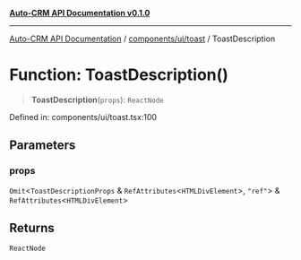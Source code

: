[**Auto-CRM API Documentation v0.1.0**](../../../../README.md)

***

[Auto-CRM API Documentation](../../../../README.md) / [components/ui/toast](../README.md) / ToastDescription

# Function: ToastDescription()

> **ToastDescription**(`props`): `ReactNode`

Defined in: components/ui/toast.tsx:100

## Parameters

### props

`Omit`\<`ToastDescriptionProps` & `RefAttributes`\<`HTMLDivElement`\>, `"ref"`\> & `RefAttributes`\<`HTMLDivElement`\>

## Returns

`ReactNode`
